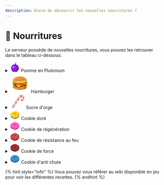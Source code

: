 ```yaml
---
description: Envie de découvrir les nouvelles nourritures ?
---
```


# 🍔 Nourritures

Le serveur possède de nouvelles nourritures, vous pouvez les retrouver dans le tableau ci-dessous.



<details>

<summary><img src="../../.gitbook/assets/plutonium_apple.png" alt="" data-size="line"> Pomme en Plutonium</summary>

La pomme en plutonium vous donne les effets suivants :

* Célérité II — 10 minutes.
* Absorption I — 2 minutes.

La version enchantée de la pomme en plutonium vous donne les effets suivants :

* Rapidité II — 2 minutes.
* Force II — 2 minutes.
* Absorption I — 2 minutes.
* Guérison instantanée II — 30 secondes.
* Sauts améliorés II — 2 minutes.
* Régénération I — 1 minute.
* Résistance I — 10 minutes.
* Anti chute I — 2 minutes.
* Résistance au feu I — 10 minutes.
* Invisibilité I — 1 minute.

</details>

<details>

<summary><img src="../../.gitbook/assets/hamburger.png" alt="" data-size="line"> Hamburger</summary>

Le hamburger vous donne les effets suivants :

* Rapidité 2 — 6 minutes.

</details>

<details>

<summary><img src="../../.gitbook/assets/candy_cane.png" alt="" data-size="line"> Sucre d'orge</summary>

Le sucre d'orge vous donne les effets suivants :

* Sauts améliorés II — 2 minutes 30 secondes.

</details>

<details>

<summary><img src="../../.gitbook/assets/golden_cookie.png" alt=""> Cookie doré</summary>

Le cookie doré vous donne les effets suivant :

* Rapidité II — 6 minutes.
* Force II — 5 minutes.
* Anti chute — 7 minutes.
* Résistance au feu I — 10 minutes.

</details>

<details>

<summary><img src="../../.gitbook/assets/regeneration_cookie.png" alt="" data-size="line"> Cookie de régénération</summary>

Le cookie de régénération vous donne les effets suivants :

* Régénération I — 2 minutes 30 secondes.

</details>

<details>

<summary><img src="../../.gitbook/assets/fire_resistance_cookie.png" alt="" data-size="line"> Cookie de résistance au feu</summary>

Le cookie de résistance au feu vous donne les effets suivants :

* Résistance au feu I — 10 minutes.

</details>

<details>

<summary><img src="../../.gitbook/assets/strength_cookie.png" alt="" data-size="line"> Cookie de force</summary>

Le cookie de force vous donne les effets suivants :

* Force II — 5 minutes.

</details>

<details>

<summary><img src="../../.gitbook/assets/nofall_cookie.png" alt="" data-size="line"> Cookie d'anti chute</summary>

Le cookie d'anti chute vous donne les effets suivants :

* Anti chute I — 7 minutes.

</details>



{% hint style="info" %}
Vous pouvez vous référer au wiki disponible en jeu pour voir les différentes recettes.
{% endhint %}
